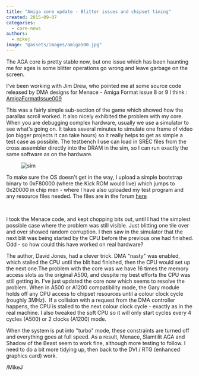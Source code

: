 ```yaml
---
title: "Amiga core update - Blitter issues and chipset timing"
created: 2015-09-07
categories: 
  - core-news
authors: 
  - mikej
image: "@assets/images/amiga500.jpg"
---
```


The AGA core is pretty stable now, but one issue which has been haunting me for ages is some blitter operations go wrong and leave garbage on the screen.

I've been working with Jim Drew, who pointed me at some source code released by DMA designs for Menace - Amiga Format issue 8 or 9 I think : [AmigaFormatIssue009](https://archive.org/details/AmigaFormatIssue009199004FuturePublishingGB300dpi)

This was a fairly simple sub-section of the game which showed how the parallax scroll worked. It also nicely exhibited the problem with my core. When you are debugging complex hardware, usually we use a simulator to see what's going on. It takes several minutes to simulate one frame of video (on bigger projects it can take hours) so it really helps to get as simple a test case as possible. The testbench I use can load in SREC files from the cross assembler directly into the DRAM in the sim, so I can run exactly the same software as on the hardware.

<figure>

![sim](@assets/images/sim.gif)

</figure>

To make sure the OS doesn't get in the way, I upload a simple bootstrap binary to 0xF80000 (where the Kick ROM would live) which jumps to 0x20000 in chip men - where I have also uploaded my test program and any resource files needed. The files are in the forum [here](http://www.fpgaarcade.com/punbb/viewtopic.php?id=232&p=34)

 

I took the Menace code, and kept chopping bits out, until I had the simplest possible case where the problem was still visible. Just blitting one tile over and over showed random corruption. I then saw in the simulator that the next blit was being started by the CPU before the previous one had finished. Odd - so how could this have worked on real hardware?

The author, David Jones, had a clever trick. DMA "nasty" was enabled, which stalled the CPU until the blit had finished, then the CPU would set up the next one.The problem with the core was we have 16 times the memory access slots as the original A500, and despite my best efforts the CPU was still getting in. I've just updated the core now which seems to resolve the problem. When in A500 or A1200 compatibility mode, the Gary module holds off any CPU access to chipset resources until a colour clock cycle (roughly 3MHz).  If a collision with a request from the DMA controller happens, the CPU is stalled to the next colour clock cycle - exactly as in the real machine. I also tweaked the soft CPU so it will only start cycles every 4 cycles (A500) or 2 clocks (A1200) mode.

When the system is put into "turbo" mode, these constraints are turned off and everything goes at full speed. As a result, Menace, Slamtilit AGA and Shadow of the Beast seem to work fine, although more testing to follow. I need to do a bit more tidying up, then back to the DVI / RTG (enhanced graphics card) work.

/MikeJ
